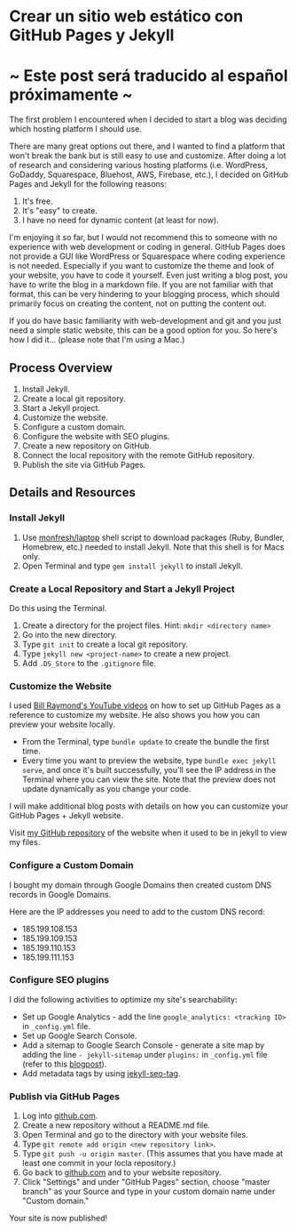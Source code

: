 # Crear un sitio web estático con GitHub Pages y Jekyll


# ~ Este post será traducido al español próximamente ~

The first problem I encountered when I decided to start a blog was deciding which hosting platform I should use. 

There are many great options out there, and I wanted to find a platform that won't break the bank but is still easy to use and customize. After doing a lot of research and considering various hosting platforms (i.e. WordPress, GoDaddy, Squarespace, Bluehost, AWS, Firebase, etc.), I decided on GitHub Pages and Jekyll for the following reasons:

1. It's free.
2. It's "easy" to create.
3. I have no need for dynamic content (at least for now).

I'm enjoying it so far, but I would not recommend this to someone with no experience with web development or coding in general. GitHub Pages does not provide a GUI like WordPress or Squarespace where coding experience is not needed. Especially if you want to customize the theme and look of your website, you have to code it yourself. Even just writing a blog post, you have to write the blog in a markdown file. If you are not familiar with that format, this can be very hindering to your blogging process, which should primarily focus on creating the content, not on putting the content out.  

If you do have basic familiarity with web-development and git and you just need a simple static website, this can be a good option for you. So here's how I did it... (please note that I'm using a Mac.)

## Process Overview
1. Install Jekyll.
2. Create a local git repository.
3. Start a Jekyll project.
4. Customize the website. 
5. Configure a custom domain. 
6. Configure the website with SEO plugins.
7. Create a new repository on GitHub.
8. Connect the local repository with the remote GitHub repository.
9. Publish the site via GitHub Pages.  

## Details and Resources
### Install Jekyll
1. Use [monfresh/laptop][monfresh-link] shell script to download packages (Ruby, Bundler, Homebrew, etc.) needed to install Jekyll. 
Note that this shell is for Macs only. 
2. Open Terminal and type `gem install jekyll` to install Jekyll.

### Create a Local Repository and Start a Jekyll Project
Do this using the Terminal. 
1. Create a directory for the project files. Hint: `mkdir <directory name>`
2. Go into the new directory. 
3. Type `git init` to create a local git repository.
4. Type `jekyll new <project-name>` to create a new project.
5. Add `.DS_Store` to the `.gitignore` file.

### Customize the Website
I used [Bill Raymond's YouTube videos][billraymond-link] on how to set up GitHub Pages as a reference to customize my website. 
He also shows you how you can preview your website locally.
* From the Terminal, type `bundle update` to create the bundle the first time.
* Every time you want to preview the website, type `bundle exec jekyll serve`, and once it's built successfully, you'll see the IP address in the Terminal where you can view the site. Note that the preview does not update dynamically as you change your code.

I will make additional blog posts with details on how you can customize your GitHub Pages + Jekyll website.

Visit [my GitHub repository][mygithubrepo-link] of the website when it used to be in jekyll to view my files.

### Configure a Custom Domain
I bought my domain through Google Domains then created custom DNS records in Google Domains.

Here are the IP addresses you need to add to the custom DNS record: 
* 185.199.108.153
* 185.199.109.153
* 185.199.110.153
* 185.199.111.153

### Configure SEO plugins
I did the following activities to optimize my site's searchability: 
* Set up Google Analytics - add the line `google_analytics: <tracking ID>` in `_config.yml` file.
* Set up Google Search Console.
* Add a sitemap to Google Search Console - generate a site map by adding the line `- jekyll-sitemap` under `plugins:` in `_config.yml` file (refer to this [blogpost][jekyll-sitemap-link]).
* Add metadata tags by using [jekyll-seo-tag][jekyll-seo-tag-link].

### Publish via GitHub Pages
1. Log into [github.com][github-link].
2. Create a new repository without a README.md file.
3. Open Terminal and go to the directory with your website files.
4. Type `git remote add origin <new repository link>`.
5. Type `git push -u origin master`. (This assumes that you have made at least one commit in your locla repository.)
6. Go back to [github.com][github-link] and to your website repository.
7. Click "Settings" and under "GitHub Pages" section, choose "master branch" as your Source and type in your custom domain name under "Custom domain." 

Your site is now published!


[monfresh-link]: https://github.com/monfresh/laptop
[billraymond-link]: https://www.youtube.com/user/ProjectNationBill
[mygithubrepo-link]: https://github.com/phkim14/288clouds-old-jekyll
[github-link]: https://github.com
[jekyll-sitemap-link]: https://blog.webjeda.com/jekyll-sitemap/
[jekyll-seo-tag-link]: https://github.com/jekyll/jekyll-seo-tag

